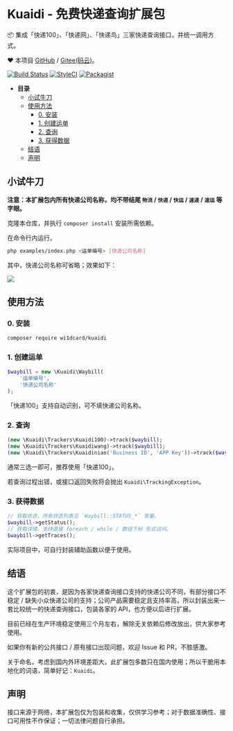# Kuaidi - 免费快递查询扩展包

📦 集成「快递100」、「快递网」、「快递鸟」三家快递查询接口，并统一调用方式。

❤️ 本项目 [GitHub](https://github.com/wi1dcard/kuaidi) / [Gitee(码云)](https://gitee.com/wi1dcard/kuaidi)。

[![Build Status](https://travis-ci.org/wi1dcard/kuaidi.svg?branch=master)](https://travis-ci.org/wi1dcard/kuaidi)
[![StyleCI](https://github.styleci.io/repos/136556586/shield?branch=master)](https://github.styleci.io/repos/136556586)
[![Packagist](https://img.shields.io/packagist/v/wi1dcard/kuaidi.svg)](https://packagist.org/packages/wi1dcard/kuaidi)

* **目录**
  * [小试牛刀](#小试牛刀)
  * [使用方法](#使用方法)
      * [0. 安装](#0-安装)
      * [1. 创建运单](#1-创建运单)
      * [2. 查询](#2-查询)
      * [3. 获得数据](#3-获得数据)
  * [结语](#结语)
  * [声明](#声明)

## 小试牛刀

**注意：本扩展包内所有快递公司名称，均不带结尾 `物流` / `快递` / `快运` / `速递` / `速运` 等字眼。**

克隆本仓库，并执行 `composer install` 安装所需依赖。

在命令行内运行。

```bash
php examples/index.php <运单编号> [快递公司名称]
```

其中，快递公司名称可省略；效果如下：

![](https://i.loli.net/2018/08/01/5b6180a5e13f0.png)

## 使用方法

### 0. 安装

```bash
composer require wi1dcard/kuaidi
```

### 1. 创建运单

```php
$waybill = new \Kuaidi\Waybill(
    '运单编号', 
    '快递公司名称'
);
```

「快递100」支持自动识别，可不填快递公司名称。

### 2. 查询

```php
(new \Kuaidi\Trackers\Kuaidi100)->track($waybill);
(new \Kuaidi\Trackers\Kuaidiwang)->track($waybill);
(new \Kuaidi\Trackers\Kuaidiniao('Business ID', 'APP Key'))->track($waybill);
```

通常三选一即可，推荐使用「快递100」。

若查询过程出错，或接口返回失败将会抛出 `Kuaidi\TrackingException`。

### 3. 获得数据

```php
// 获取状态，所有状态列表见 `Waybill::STATUS_*` 常量。
$waybill->getStatus();
// 获取详情，支持直接 foreach / while / 数组下标 形式访问。
$waybill->getTraces(); 
```

实际项目中，可自行封装辅助函数以便于使用。

## 结语

这个扩展包的初衷，是因为各家快递查询接口支持的快递公司不同，有部分接口不稳定 / 缺失小众快递公司的支持；公司产品需要稳定且支持率高，所以封装出来一套比较统一的快递查询接口，包装各家的 API，也方便以后进行扩展。

目前已经在生产环境稳定使用三个月左右，解除无关依赖后修改放出，供大家参考使用。

如果你有新的公共接口 / 原有接口出现问题，欢迎 Issue 和 PR，不胜感激。

关于命名，考虑到国内外环境差距大，此扩展包多数只在国内使用；所以干脆用本地化的词语，简单好记：`Kuaidi`。

## 声明

接口来源于网络，本扩展包仅为包装和收集，仅供学习参考；对于数据准确性、接口可用性不作保证；一切法律问题自行承担。